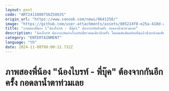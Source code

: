 ```yaml
---
layout: post
code: "ART2411080756ZSO63S"
origin_url: "https://www.sanook.com/news/9641250/"
image: "https://github.com/user-attachments/assets/805224f0-e25a-418d-a17c-701d5539fe5e"
title: "ภาพสองพี่น้อง \"น้องไบรท์ - พี่บุ๊ค\" ต้องจากกันอีกครั้ง กอดลาน้ำตาท่วมเลย"
description: "น้องไบรท์ ต้องจากกันห่างไกลกับพี่สาวคนเดียวอีกครั้ง โมเมนต์แฟนคลับเห็นแล้วน้ำตาท่วมเฟรม "
category: "ENTERTAINMENT"
language: "th"
date: 2024-11-08T08:00:12.732Z
---
```


# ภาพสองพี่น้อง "น้องไบรท์ - พี่บุ๊ค" ต้องจากกันอีกครั้ง กอดลาน้ำตาท่วมเลย